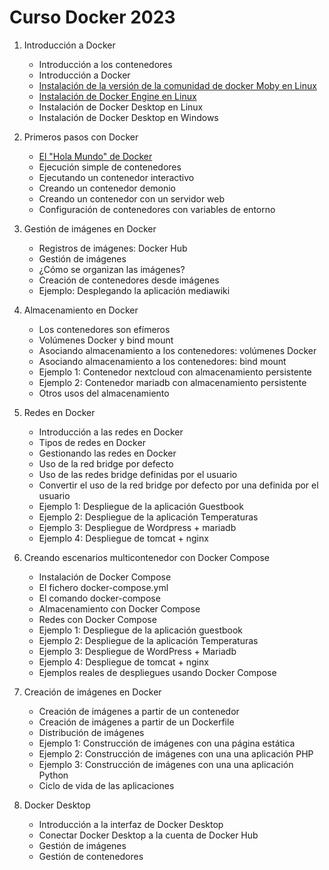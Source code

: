 # Curso Docker 2023

1. Introducción a Docker
	* Introducción a los contenedores
    * Introducción a Docker
    * [Instalación de la versión de la comunidad de docker Moby en Linux](contenido/modulo1/instalacion_moby_linux.md)
    * [Instalación de Docker Engine en Linux](contenido/modulo1/instalacion_linux.md)
    * Instalación de Docker Desktop en Linux
    * Instalación de Docker Desktop en Windows
    
2. Primeros pasos con Docker
    * [El "Hola Mundo" de Docker](contenido/modulo2/holamundo.md) 
    * Ejecución simple de contenedores
    * Ejecutando un contenedor interactivo
    * Creando un contenedor demonio
    * Creando un contenedor con un servidor web
    * Configuración de contenedores con variables de entorno 

3. Gestión de imágenes en Docker
    * Registros de imágenes: Docker Hub
    * Gestión de imágenes
    * ¿Cómo se organizan las imágenes?
    * Creación de contenedores desde imágenes
    * Ejemplo: Desplegando la aplicación mediawiki 

4. Almacenamiento en Docker
    * Los contenedores son efímeros
    * Volúmenes Docker y bind mount
    * Asociando almacenamiento a los contenedores: volúmenes Docker
    * Asociando almacenamiento a los contenedores: bind mount
    * Ejemplo 1: Contenedor nextcloud con almacenamiento persistente
    * Ejemplo 2: Contenedor mariadb con almacenamiento persistente
    * Otros usos del almacenamiento 

5. Redes en Docker
    * Introducción a las redes en Docker
    * Tipos de redes en Docker
    * Gestionando las redes en Docker
    * Uso de la red bridge por defecto
    * Uso de las redes bridge definidas por el usuario
    * Convertir el uso de la red bridge por defecto por una definida por el usuario
    * Ejemplo 1: Despliegue de la aplicación Guestbook
    * Ejemplo 2: Despliegue de la aplicación Temperaturas
    * Ejemplo 3: Despliegue de Wordpress + mariadb
    * Ejemplo 4: Despliegue de tomcat + nginx 

6. Creando escenarios multicontenedor con Docker Compose
    * Instalación de Docker Compose
    * El fichero docker-compose.yml
    * El comando docker-compose
    * Almacenamiento con Docker Compose
    * Redes con Docker Compose
    * Ejemplo 1: Despliegue de la aplicación guestbook
    * Ejemplo 2: Despliegue de la aplicación Temperaturas
    * Ejemplo 3: Despliegue de WordPress + Mariadb
    * Ejemplo 4: Despliegue de tomcat + nginx
    * Ejemplos reales de despliegues usando Docker Compose 

7. Creación de imágenes en Docker 
    * Creación de imágenes a partir de un contenedor
    * Creación de imágenes a partir de un Dockerfile
    * Distribución de imágenes
    * Ejemplo 1: Construcción de imágenes con una página estática
    * Ejemplo 2: Construcción de imágenes con una una aplicación PHP
    * Ejemplo 3: Construcción de imágenes con una una aplicación Python
    * Ciclo de vida de las aplicaciones 

8. Docker Desktop
    * Introducción a la interfaz de Docker Desktop
    * Conectar Docker Desktop a la cuenta de Docker Hub
    * Gestión de imágenes
    * Gestión de contenedores
